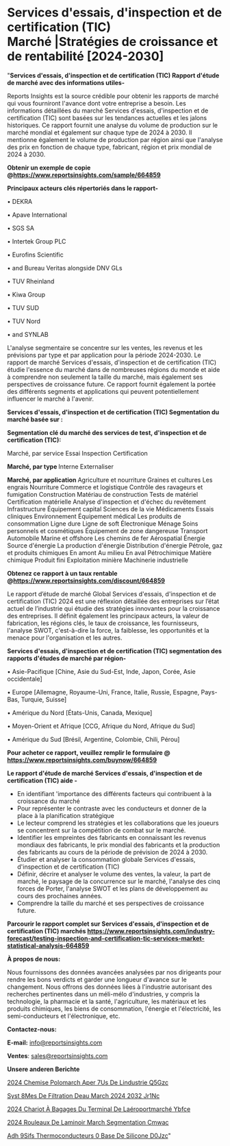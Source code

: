 # Services d'essais, d'inspection et de certification (TIC) Marché |Stratégies de croissance et de rentabilité [2024-2030]

"<strong>Services d'essais, d'inspection et de certification (TIC) Rapport d'étude de marché avec des informations utiles-</strong>

Reports Insights est la source crédible pour obtenir les rapports de marché qui vous fourniront l'avance dont votre entreprise a besoin. Les informations détaillées du marché Services d'essais, d'inspection et de certification (TIC) sont basées sur les tendances actuelles et les jalons historiques. Ce rapport fournit une analyse du volume de production sur le marché mondial et également sur chaque type de 2024 à 2030. Il mentionne également le volume de production par région ainsi que l'analyse des prix en fonction de chaque type, fabricant, région et prix mondial de 2024 à 2030.

<strong><b>Obtenir un exemple de copie @</b></strong><a href=https://www.reportsinsights.com/sample/664859><strong><b>https://www.reportsinsights.com/sample/664859</b></strong></a>

<b>Principaux acteurs clés répertoriés dans le rapport-</b>

<b> </b>• DEKRA

• Apave International

• SGS SA

• Intertek Group PLC

• Eurofins Scientific

• and Bureau Veritas alongside DNV GLs

• TUV Rheinland

• Kiwa Group

• TUV SUD

• TUV Nord

• and SYNLAB

L'analyse segmentaire se concentre sur les ventes, les revenus et les prévisions par type et par application pour la période 2024-2030. Le rapport de marché Services d'essais, d'inspection et de certification (TIC) étudie l'essence du marché dans de nombreuses régions du monde et aide à comprendre non seulement la taille du marché, mais également ses perspectives de croissance future. Ce rapport fournit également la portée des différents segments et applications qui peuvent potentiellement influencer le marché à l'avenir.

<strong>Services d'essais, d'inspection et de certification (TIC) Segmentation du marché basée sur :</strong>

<strong> Segmentation clé du marché des services de test, d'inspection et de certification (TIC): </strong>

Marché, par service
Essai
Inspection
Certification

<strong> Marché, par type </strong>
Interne
Externaliser

<strong> Marché, par application </strong>
Agriculture et nourriture
Graines et cultures
Les engrais
Nourriture
Commerce et logistique
Contrôle des ravageurs et fumigation
Construction
Matériau de construction
Tests de matériel
Certification matérielle
Analyse d'inspection et d'échec du revêtement
Infrastructure
Équipement capital
Sciences de la vie
Médicaments
Essais cliniques
Environnement
Équipement médical
Les produits de consommation
Ligne dure
Ligne de soft
Électronique
Ménage
Soins personnels et cosmétiques
Équipement de zone dangereuse
Transport
Automobile
Marine et offshore
Les chemins de fer
Aérospatial
Énergie
Source d'énergie
La production d'énergie
Distribution d'énergie
Pétrole, gaz et produits chimiques
En amont
Au milieu
En aval
Pétrochimique
Matière chimique
Produit fini
Exploitation minière
Machinerie industrielle

<strong><b>Obtenez ce rapport à un taux rentable @</b></strong><a href=https://www.reportsinsights.com/discount/664859><strong><b>https://www.reportsinsights.com/discount/664859</b></strong></a>

Le rapport d’étude de marché Global Services d'essais, d'inspection et de certification (TIC) 2024 est une réflexion détaillée des entreprises sur l’état actuel de l’industrie qui étudie des stratégies innovantes pour la croissance des entreprises. Il définit également les principaux acteurs, la valeur de fabrication, les régions clés, le taux de croissance, les fournisseurs, l'analyse SWOT, c'est-à-dire la force, la faiblesse, les opportunités et la menace pour l'organisation et les autres.

<strong>Services d'essais, d'inspection et de certification (TIC) segmentation des rapports d'études de marché par région-</strong>

• Asie-Pacifique [Chine, Asie du Sud-Est, Inde, Japon, Corée, Asie occidentale]

• Europe [Allemagne, Royaume-Uni, France, Italie, Russie, Espagne, Pays-Bas, Turquie, Suisse]

• Amérique du Nord [États-Unis, Canada, Mexique]

• Moyen-Orient et Afrique [CCG, Afrique du Nord, Afrique du Sud]

• Amérique du Sud [Brésil, Argentine, Colombie, Chili, Pérou]

<strong>Pour acheter ce rapport, veuillez remplir le formulaire @   <a href=https://www.reportsinsights.com/buynow/664859>https://www.reportsinsights.com/buynow/664859</a></strong>

<strong>Le rapport d'étude de marché Services d'essais, d'inspection et de certification (TIC) aide -</strong>
<ul>
  <li>En identifiant 'importance des différents facteurs qui contribuent à la croissance du marché</li>
  <li>Pour représenter le contraste avec les conducteurs et donner de la place à la planification stratégique</li>
  <li>Le lecteur comprend les stratégies et les collaborations que les joueurs se concentrent sur la compétition de combat sur le marché.</li>
  <li>Identifier les empreintes des fabricants en connaissant les revenus mondiaux des fabricants, le prix mondial des fabricants et la production des fabricants au cours de la période de prévision de 2024 à 2030.</li>
  <li>Étudier et analyser la consommation globale Services d'essais, d'inspection et de certification (TIC)</li>
  <li>Définir, décrire et analyser le volume des ventes, la valeur, la part de marché, le paysage de la concurrence sur le marché, l'analyse des cinq forces de Porter, l'analyse SWOT et les plans de développement au cours des prochaines années.</li>
  <li>Comprendre la taille du marché et ses perspectives de croissance future.</li>
</ul>

<strong>Parcourir le rapport complet sur Services d'essais, d'inspection et de certification (TIC) marchés <a href=https://www.reportsinsights.com/industry-forecast/testing-inspection-and-certification-tic-services-market-statistical-analysis-664859>https://www.reportsinsights.com/industry-forecast/testing-inspection-and-certification-tic-services-market-statistical-analysis-664859</a></strong>

<strong>À propos de nous:</strong>

Nous fournissons des données avancées analysées par nos dirigeants pour rendre les bons verdicts et garder une longueur d'avance sur le changement. Nous offrons des données liées à l'industrie autorisant des recherches pertinentes dans un méli-mélo d'industries, y compris la technologie, la pharmacie et la santé, l'agriculture, les matériaux et les produits chimiques, les biens de consommation, l'énergie et l'électricité, les semi-conducteurs et l'électronique, etc.

<strong>Contactez-nous:</strong>

<strong>E-mail:</strong> <a href=mailto:info@reportsinsights.com>info@reportsinsights.com</a>

<strong>Ventes</strong>: <a href=mailto:sales@reportsinsights.com>sales@reportsinsights.com</a>

<strong>Unsere anderen Berichte</strong>

<a href=https://www.linkedin.com/pulse/2024-chemise-polomarch%C3%A9-aper%C3%A7us-de-lindustrie-q5gzc/>2024 Chemise Polomarch Aper 7Us De Lindustrie Q5Gzc</a>

<a href=https://www.linkedin.com/pulse/syst%C3%A8mes-de-filtration-deau-march%C3%A9-2024-2032-jr1nc/>Syst 8Mes De Filtration Deau March 2024 2032 Jr1Nc</a>

<a href=https://www.linkedin.com/pulse/2024-chariot-à-bagages-du-terminal-de-laéroportmarché-ybfce/>2024 Chariot À Bagages Du Terminal De Laéroportmarché Ybfce</a>

<a href=https://www.linkedin.com/pulse/2024-rouleaux-de-laminoir-march%C3%A9-segmentation-cmwac/>2024 Rouleaux De Laminoir March Segmentation Cmwac</a>

<a href=https://www.linkedin.com/pulse/adh%C3%A9sifs-thermoconducteurs-%C3%A0-base-de-silicone-d0jzc/>Adh 9Sifs Thermoconducteurs  0 Base De Silicone D0Jzc</a>"
